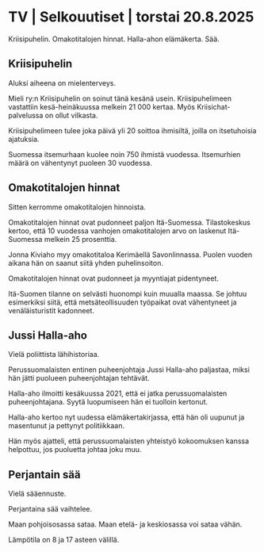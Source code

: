 # TV | Selkouutiset | torstai 20.8.2025

Kriisipuhelin. Omakotitalojen hinnat. Halla-ahon elämäkerta. Sää.

## Kriisipuhelin

Aluksi aiheena on mielenterveys.

Mieli ry:n Kriisipuhelin on soinut tänä kesänä usein. Kriisipuhelimeen vastattiin kesä-heinäkuussa melkein 21 000 kertaa. Myös Kriisichat-palvelussa on ollut vilkasta.

Kriisipuhelimeen tulee joka päivä yli 20 soittoa ihmisiltä, joilla on itsetuhoisia ajatuksia.

Suomessa itsemurhaan kuolee noin 750 ihmistä vuodessa. Itsemurhien määrä on vähentynyt puoleen 30 vuodessa.

## Omakotitalojen hinnat

Sitten kerromme omakotitalojen hinnoista.

Omakotitalojen hinnat ovat pudonneet paljon Itä-Suomessa. Tilastokeskus kertoo, että 10 vuodessa vanhojen omakotitalojen arvo on laskenut Itä-Suomessa melkein 25 prosenttia.

Jonna Kiviaho myy omakotitaloa Kerimäellä Savonlinnassa. Puolen vuoden aikana hän on saanut siitä yhden puhelinsoiton.

Omakotitalojen hinnat ovat pudonneet ja myyntiajat pidentyneet.

Itä-Suomen tilanne on selvästi huonompi kuin muualla maassa. Se johtuu esimerkiksi siitä, että metsäteollisuuden työpaikat ovat vähentyneet ja venäläisturistit kadonneet.

## Jussi Halla-aho

Vielä poliittista lähihistoriaa.

Perussuomalaisten entinen puheenjohtaja Jussi Halla-aho paljastaa, miksi hän jätti puolueen puheenjohtajan tehtävät.

Halla-aho ilmoitti kesäkuussa 2021, että ei jatka perussuomalaisten puheenjohtajana. Syytä luopumiseen hän ei tuolloin kertonut.

Halla-aho kertoo nyt uudessa elämäkertakirjassa, että hän oli uupunut ja masentunut ja pettynyt politiikkaan.

Hän myös ajatteli, että perussuomalaisten yhteistyö kokoomuksen kanssa helpottuu, jos puoluetta johtaa joku muu.

## Perjantain sää

Vielä sääennuste.

Perjantaina sää vaihtelee.

Maan pohjoisosassa sataa. Maan etelä- ja keskiosassa voi sataa vähän.

Lämpötila on 8 ja 17 asteen välillä.
